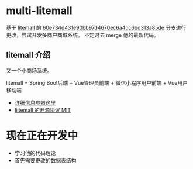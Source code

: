 # multi-litemall

基于 [litemall](https://github.com/linlinjava/litemall) 的 [60e734d431e90bb97d4670ec6a4cc6bd313a85de](https://github.com/linlinjava/litemall/commit/60e734d431e90bb97d4670ec6a4cc6bd313a85de) 分支进行更改，尝试开发多商户商城系统。
不定时去 merge 他的最新代码。

## litemall 介绍

又一个小商场系统。

litemall = Spring Boot后端 + Vue管理员前端 + 微信小程序用户前端 + Vue用户移动端

* [详细信息参照这里](https://github.com/linlinjava/litemall)
* [liitemall 的开源协议 MIT](https://github.com/linlinjava/litemall/blob/master/LICENSE)

# 现在正在开发中

* 学习他的代码理论
* 首先需要更改的数据表结构
